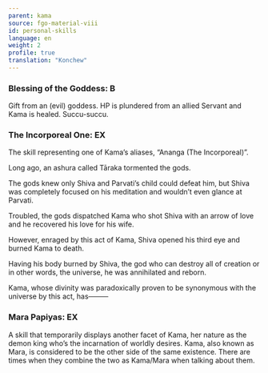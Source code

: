 ```yaml
---
parent: kama
source: fgo-material-viii
id: personal-skills
language: en
weight: 2
profile: true
translation: "Konchew"
---
```


### Blessing of the Goddess: B

Gift from an (evil) goddess.
HP is plundered from an allied Servant and Kama is healed. Succu-succu.

### The Incorporeal One: EX

The skill representing one of Kama’s aliases, “Ananga (The Incorporeal)”.

Long ago, an ashura called Tāraka tormented the gods.

The gods knew only Shiva and Parvati’s child could defeat him, but Shiva was completely focused on his meditation and wouldn’t even glance at Parvati.

Troubled, the gods dispatched Kama who shot Shiva with an arrow of love and he recovered his love for his wife.

However, enraged by this act of Kama, Shiva opened his third eye and burned Kama to death.

Having his body burned by Shiva, the god who can destroy all of creation or in other words, the universe, he was annihilated and reborn.

Kama, whose divinity was paradoxically proven to be synonymous with the universe by this act, has────

### Mara Papiyas: EX

A skill that temporarily displays another facet of Kama, her nature as the demon king who’s the incarnation of worldly desires.
Kama, also known as Mara, is considered to be the other side of the same existence.
There are times when they combine the two as Kama/Mara when talking about them.
